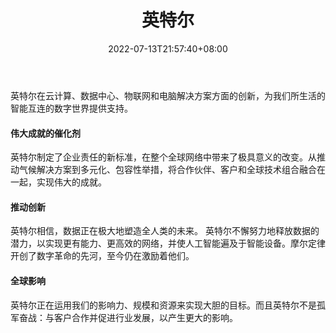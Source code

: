 ﻿---
weight: 
title: "英特尔"
description: "英特尔在云计算、数据中心、物联网和电脑解决方案方面的创新，为我们所生活的智能互连的数字世界提供支持。"
date: 2022-07-13T21:57:40+08:00
lastmod: 2022-07-13T16:45:40+08:00
draft: false
authors: ["MineW"]
featuredImage: "261.png"
link: "https://www.intel.cn/content/www/cn/zh/homepage.html"
tags: ["英特尔","基础设施"]
categories: ["navigation"]
navigation: ["基础设施"]
lightgallery: true
toc: true
pinned: false
recommend: false
recommend1: false
---
英特尔在云计算、数据中心、物联网和电脑解决方案方面的创新，为我们所生活的智能互连的数字世界提供支持。

#### 伟大成就的催化剂 

英特尔制定了企业责任的新标准，在整个全球网络中带来了极具意义的改变。从推动气候解决方案到多元化、包容性举措，将合作伙伴、客户和全球技术组合融合在一起，实现伟大的成就。

#### 推动创新

英特尔相信，数据正在极大地塑造全人类的未来。
英特尔不懈努力地释放数据的潜力，以实现更有能力、更高效的网络，并使人工智能遍及于智能设备。摩尔定律开创了数字革命的先河，至今仍在激励着他们。

#### 全球影响

英特尔正在运用我们的影响力、规模和资源来实现大胆的目标。而且英特尔不是孤军奋战：与客户合作并促进行业发展，以产生更大的影响。

